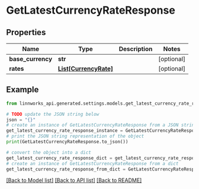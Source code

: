 # GetLatestCurrencyRateResponse


## Properties

Name | Type | Description | Notes
------------ | ------------- | ------------- | -------------
**base_currency** | **str** |  | [optional] 
**rates** | [**List[CurrencyRate]**](CurrencyRate.md) |  | [optional] 

## Example

```python
from linnworks_api.generated.settings.models.get_latest_currency_rate_response import GetLatestCurrencyRateResponse

# TODO update the JSON string below
json = "{}"
# create an instance of GetLatestCurrencyRateResponse from a JSON string
get_latest_currency_rate_response_instance = GetLatestCurrencyRateResponse.from_json(json)
# print the JSON string representation of the object
print(GetLatestCurrencyRateResponse.to_json())

# convert the object into a dict
get_latest_currency_rate_response_dict = get_latest_currency_rate_response_instance.to_dict()
# create an instance of GetLatestCurrencyRateResponse from a dict
get_latest_currency_rate_response_from_dict = GetLatestCurrencyRateResponse.from_dict(get_latest_currency_rate_response_dict)
```
[[Back to Model list]](../README.md#documentation-for-models) [[Back to API list]](../README.md#documentation-for-api-endpoints) [[Back to README]](../README.md)


